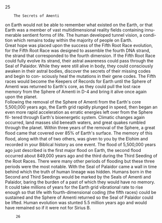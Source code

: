 25 
                                                                                                                  

 
        The Secrets of Amenti
on Earth would not be able to remember what existed on the Earth, or that
 Earth was a member of vast multidimensional reality fields containing innu-
 merable sentient forms of life. The human developed tunnel vision, a condi-
      tion which remains today within the majority of people on Earth.  
   Great hope was placed upon the success of the Fifth Root Race evolution,
     for the Fifth Root Race was designed to assemble the fourth DNA strand, the
        strand that corresponded to the fourth dimension. If the Fifth Root Race could
    fully evolve its strand, their astral awareness could pass through the Seal of
         Palaidor. While they were still alive in body, they could consciously awaken in
 their astral bodies, discover the secrets of their missing codes and begin to con-
 sciously heal the mutations in their gene codes. The Fifth  races would  become
          the Keepers of Records for Earth  until the Sphere of Amenti was returned to
     Earth's core, as they could pull the lost race memory from the Sphere of
 Amenti in D-4 and bring it alive once again upon the planet.  
       Following the removal of the Sphere of Amenti from the Earth's core
    5,500,000 years ago, the Earth grid rapidly plunged in speed, then began an
     even more rapid acceleration as erratic energies left over from the Sphere fil-
 tered through Earth's bioenergetic system. Climatic changes again occurred,
  land masses slid beneath waters, and great quakes rumbled through the
   planet. Within three years of the removal of the Sphere, a great ﬂood came
  that covered over 85% of Earth's surface. The memory of this ﬂood, along
  with that of two others, was given to you by the Elohim and recorded in your
     Biblical history as one event. The ﬂood of 5,500,000 years ago just described
 is the first major ﬂood on Earth, the second ﬂood occurred about 849,000
  years ago and the third during the Third Seeding of the Root Races. There
  were many other periods of ﬂooding but these three periods were the most
       notable. With the Seal of Palaidor came a wall in time behind which the
     truth of human lineage was hidden. Humans born in the Second and Third
  Seedings would be marked by the Seals of Amenti and Palaidor, baring the
           burden of a past of which they would have no memory. It could take millions
  of years for the Earth grid vibrational rate to rise enough so that life with
    fourth-dimensional coding (the fifth races) could be sustained and the Sphere
   of Amenti returned so the Seal of Palaidor could be lifted. Human evolution
                  was stunted 5.5 million years ago and would have remained so if it were not
          for Sirius B.  
       
        
        
         26
